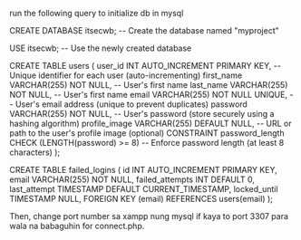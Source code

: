 run the following query to initialize db in mysql

CREATE DATABASE itsecwb;  -- Create the database named "myproject"

USE itsecwb;  -- Use the newly created database

CREATE TABLE users (
  user_id INT AUTO_INCREMENT PRIMARY KEY,  -- Unique identifier for each user (auto-incrementing)
  first_name VARCHAR(255) NOT NULL,  -- User's first name
  last_name VARCHAR(255) NOT NULL,  -- User's first name
  email VARCHAR(255) NOT NULL UNIQUE,  -- User's email address (unique to prevent duplicates)
  password VARCHAR(255) NOT NULL,  -- User's password (store securely using a hashing algorithm)
  profile_image VARCHAR(255) DEFAULT NULL,  -- URL or path to the user's profile image (optional)
  CONSTRAINT password_length CHECK (LENGTH(password) >= 8)  -- Enforce password length (at least 8 characters)
);

CREATE TABLE failed_logins (
    id INT AUTO_INCREMENT PRIMARY KEY,
    email VARCHAR(255) NOT NULL,
    failed_attempts INT DEFAULT 0,
    last_attempt TIMESTAMP DEFAULT CURRENT_TIMESTAMP,
    locked_until TIMESTAMP NULL,
    FOREIGN KEY (email) REFERENCES users(email)
);

Then, change port number sa xampp nung mysql if kaya to port 3307 para wala na babaguhin for connect.php.
